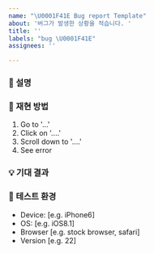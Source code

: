 ```yaml
---
name: "\U0001F41E Bug report Template"
about: '버그가 발생한 상황을 적습니다. '
title: ''
labels: "bug \U0001F41E"
assignees: ''

---
```


### 📝 설명
<!-- A clear and concise description of what the bug is. -->

### 📖 재현 방법
<!-- Steps to reproduce the behavior:  -->
1. Go to '...'
2. Click on '....'
3. Scroll down to '....'
4. See error

### 💡 기대 결과 
<!-- A clear and concise description of what you expected to happen. -->

### 🧪 테스트 환경  
 - Device: [e.g. iPhone6]
 - OS: [e.g. iOS8.1]
 - Browser [e.g. stock browser, safari]
 - Version [e.g. 22]
